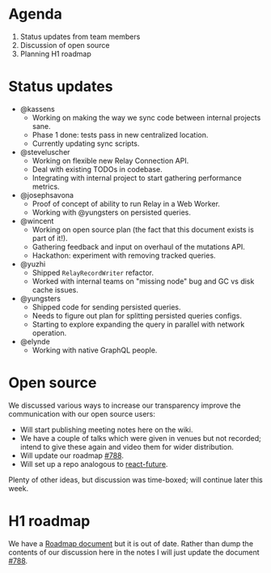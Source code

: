 # Agenda

1. Status updates from team members
2. Discussion of open source
3. Planning H1 roadmap

# Status updates

- @kassens
  - Working on making the way we sync code between internal projects sane.
  - Phase 1 done: tests pass in new centralized location.
  - Currently updating sync scripts.
- @steveluscher
  - Working on flexible new Relay Connection API.
  - Deal with existing TODOs in codebase.
  - Integrating with internal project to start gathering performance metrics.
- @josephsavona
  - Proof of concept of ability to run Relay in a Web Worker.
  - Working with @yungsters on persisted queries.
- @wincent
  - Working on open source plan (the fact that this document exists is part of it!).
  - Gathering feedback and input on overhaul of the mutations API.
  - Hackathon: experiment with removing tracked queries.
- @yuzhi
  - Shipped `RelayRecordWriter` refactor.
  - Worked with internal teams on "missing node" bug and GC vs disk cache issues.
- @yungsters
  - Shipped code for sending persisted queries.
  - Needs to figure out plan for splitting persisted queries configs.
  - Starting to explore expanding the query in parallel with network operation.
- @elynde
  - Working with native GraphQL people.

# Open source

We discussed various ways to increase our transparency improve the communication with our open source users:

- Will start publishing meeting notes here on the wiki.
- We have a couple of talks which were given in venues but not recorded; intend to give these again and video them for wider distribution.
- Will update our roadmap [#788](https://github.com/facebook/relay/issues/788).
- Will set up a repo analogous to [react-future](https://github.com/reactjs/react-future).

Plenty of other ideas, but discussion was time-boxed; will continue later this week.

# H1 roadmap

We have a [Roadmap document](https://github.com/facebook/relay/wiki/Roadmap) but it is out of date. Rather than dump the contents of our discussion here in the notes I will just update the document [#788](https://github.com/facebook/relay/issues/788).

